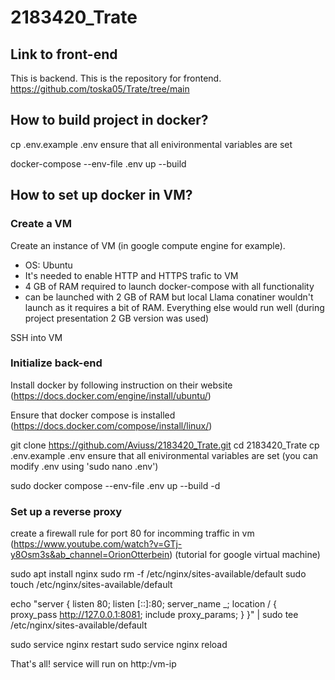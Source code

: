 # 2183420_Trate

## Link to front-end
This is backend. This is the repository for frontend.
https://github.com/toska05/Trate/tree/main 

## How to build project in docker?
cp .env.example .env
ensure that all enivironmental variables are set

docker-compose --env-file .env up --build  


## How to set up docker in VM?
### Create a VM
Create an instance of VM (in google compute engine for example).
- OS: Ubuntu
- It's needed to enable HTTP and HTTPS trafic to VM
- 4 GB of RAM required to launch docker-compose with all functionality
- can be launched with 2 GB of RAM but local Llama conatiner wouldn't launch as it requires a bit of RAM. Everything else would run well (during project presentation 2 GB version was used)

SSH into VM
### Initialize back-end
Install docker by following instruction on their website (https://docs.docker.com/engine/install/ubuntu/)

Ensure that docker compose is installed (https://docs.docker.com/compose/install/linux/)

git clone https://github.com/Aviuss/2183420_Trate.git
cd 2183420_Trate
cp .env.example .env
ensure that all enivironmental variables are set (you can modify .env using 'sudo nano .env')

sudo docker compose --env-file .env up --build -d
### Set up a reverse proxy
create a firewall rule for port 80 for incomming traffic in vm
(https://www.youtube.com/watch?v=GTj-y8Osm3s&ab_channel=OrionOtterbein)
(tutorial for google virtual machine)

sudo apt install nginx
sudo rm -f /etc/nginx/sites-available/default
sudo touch /etc/nginx/sites-available/default

echo "server { listen 80; listen [::]:80; server_name _; location / { proxy_pass http://127.0.0.1:8081; include proxy_params; } }" | sudo tee /etc/nginx/sites-available/default

sudo service nginx restart
sudo service nginx reload

That's all!
service will run on http:/vm-ip